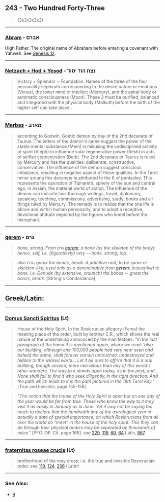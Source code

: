 ## 243 - Two Hundred Forty-Three
> (3x3x3x3x3)

---

### [Abram](/keys/ABRM) - אברם
High Father. The original name of Abraham before entering a covenant with Yahweh. See [Genesis 12](http://biblehub.com/esv/genesis/12.htm).

---

### [Netzach + Hod + Yesod](/keys/NTzCh.HVD.ISVD) - נצח הוד יסוד
> Victory + Splendor + Foundation. Names of the three of the four personality sephiroth corresponding to the desire nature or emotions (Venus), the lower mind or intellect (Mercury), and the astral body or automatic consciousness (Moon). These 3 must be purified, balanced and integrated with the physical body (Malkuth) before the birth of the higher self can take place.

---

### [Marbas](/keys/MARB) - מארב
> according to Godwin, Goetic demon by day of the 2nd decanate of Taurus. The letters of the demon's name suggest the power of the stable mental substance (Mem) in misusing the undisciplined activity of spirit (Aleph) to influence solar regenerative power (Resh) in acts of selfish concentration (Beth). The 2nd decanate of Taurus is ruled by Mercury and has the qualities: deliberate, constructive, conservative. The influence of the demon suggest conscious imbalance, resulting in negative aspect of these qualities. In the Tarot minor arcana this decanate is attributed to the 6 of pentacles. This represents the operation of Tiphareth, sphere of the sun and central ego, in Assiah, the material world of action. The influence of the demon can indicate loss thorough writings, travel, diplomacy, speaking, teaching, commissions, advertising, study, books and all things ruled by Mercury. The remedy is to realize that the one life is above and within human personality, and to adopt a receptive, devotional attitude depicted by the figures who kneel before the hierophant.

---

### [gerem](/keys/GRM) - גרם
> *bone, strong. From גרם [garam](/keys/GRM); a bone (as the skeleton of the body); hence, self, i.e. (figuratively) very -- bone, strong, top.*

> also גרם: *gnaw the bones, break. A primitive root; to be spare or skeleton-like; used only as a denominative from [gerem](/keys/GRM); (causative) to bone, i.e. Denude (by extensive, craunch) the bones -- gnaw the bones, break.*  [Strong's Condordance]

---

## Greek/Latin:

---

### [Domus Sancti Spiritus](/latin?word=Domus+Sancti+Spiritus) (Lt)
> House of the Holy Spirit. In the Rosicrucian allegory (Fama) the meeting place of the order, built by brother C.R., which shows the real nature of the undertaking announced by the manifestoes. *"In the last paragraph of the Fama it is mentioned again, where we read: 'also our building, although one 100,000 people had very near seen and beheld the same, shall forever remain untouched, undestroyed and hidden to the wicked world... Let it be ours to affirm that it is a real building, though unseen; more marvelous than any of this world's other wonders. The way to it stands open today, as in the past, and... None shall fail to find it who seek diligently, in the right direction. And the path which leads to it is the path pictured in the 18th Tarot Key."* [True and Invisible, page 155-156].

> *"The notion that the house of the Holy Spirit is open but on one day of the year would be far from true. Those who know the way to it may visit it as easily in January as in June. Yet it may not be saying too much to declare that the hundredth day of the astrological year is actually a date of special importance, on which Rosicrucians from all over the world do "meet" in the house of the holy spirit. This they can do through their physical bodies may be separated by thousands of miles."* [PFC: OP. Cit. page 169]. see [220](220), [119](119), [60](60), [64](64) Latin, [867](867).

---

### [fraternitas roseae crucis](/latin?word=fraternitas+roseae+crucis) (Lt)
> brotherhood of the rosy cross; i.e. the true and invisible Rosicrucian order. see [119](119), [124](124), [238](238) (Latin)

---

### See Also:

- [9](9)
